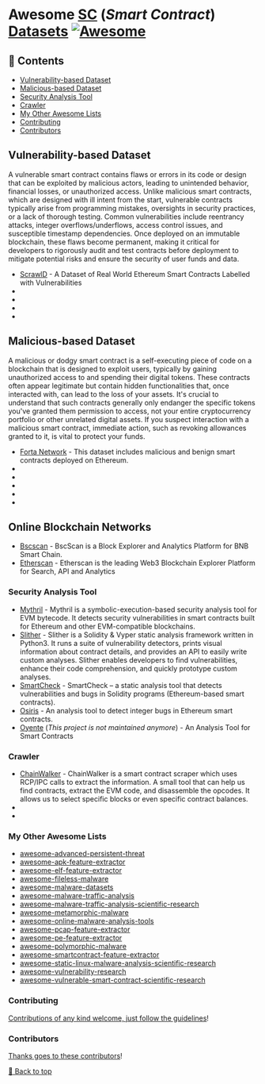 # Awesome [SC](https://en.wikipedia.org/wiki/Smart_contract) (_Smart Contract_) [Datasets](https://en.wikipedia.org/wiki/Data_set) [![Awesome](https://awesome.re/badge.svg)](https://awesome.re)

## 📖 Contents
- [Vulnerability-based Dataset](#vulnerability-based-dataset)
- [Malicious-based Dataset](#malicious-based-dataset)
- [Security Analysis Tool](#security-analysis-tool)
- [Crawler](#crawler)
- [My Other Awesome Lists](#my-other-awesome-lists)
- [Contributing](#contributing)
- [Contributors](#contributors)
 
## Vulnerability-based Dataset
A vulnerable smart contract contains flaws or errors in its code or design that can be exploited by malicious actors, leading to unintended behavior, financial losses, or unauthorized access. Unlike malicious smart contracts, which are designed with ill intent from the start, vulnerable contracts typically arise from programming mistakes, oversights in security practices, or a lack of thorough testing. Common vulnerabilities include reentrancy attacks, integer overflows/underflows, access control issues, and susceptible timestamp dependencies. Once deployed on an immutable blockchain, these flaws become permanent, making it critical for developers to rigorously audit and test contracts before deployment to mitigate potential risks and ensure the security of user funds and data.
- [ScrawlD](https://github.com/sujeetc/ScrawlD) - A Dataset of Real World Ethereum Smart Contracts Labelled with Vulnerabilities
- 
- 
- 
- 

## Malicious-based Dataset
A malicious or dodgy smart contract is a self-executing piece of code on a blockchain that is designed to exploit users, typically by gaining unauthorized access to and spending their digital tokens. These contracts often appear legitimate but contain hidden functionalities that, once interacted with, can lead to the loss of your assets. It's crucial to understand that such contracts generally only endanger the specific tokens you've granted them permission to access, not your entire cryptocurrency portfolio or other unrelated digital assets. If you suspect interaction with a malicious smart contract, immediate action, such as revoking allowances granted to it, is vital to protect your funds.
- [Forta Network](https://huggingface.co/datasets/forta/malicious-smart-contract-dataset) - This dataset includes malicious and benign smart contracts deployed on Ethereum.
- 
- 
- 
- 
- 

## Online Blockchain Networks
- [Bscscan](https://bscscan.com/) - BscScan is a Block Explorer and Analytics Platform for BNB Smart Chain.
- [Etherscan](https://etherscan.io/) - Etherscan is the leading Web3 Blockchain Explorer Platform for Search, API and Analytics
  
### Security Analysis Tool
- [Mythril](https://github.com/ConsenSysDiligence/mythril) - Mythril is a symbolic-execution-based security analysis tool for EVM bytecode. It detects security vulnerabilities in smart contracts built for Ethereum and other EVM-compatible blockchains.
- [Slither](https://github.com/crytic/slither) - Slither is a Solidity & Vyper static analysis framework written in Python3. It runs a suite of vulnerability detectors, prints visual information about contract details, and provides an API to easily write custom analyses. Slither enables developers to find vulnerabilities, enhance their code comprehension, and quickly prototype custom analyses.
- [SmartCheck](https://github.com/smartdec/smartcheck) - SmartCheck – a static analysis tool that detects vulnerabilities and bugs in Solidity programs (Ethereum-based smart contracts).
- [Osiris](https://github.com/christoftorres/Osiris) - An analysis tool to detect integer bugs in Ethereum smart contracts.
- [Oyente](https://github.com/enzymefinance/oyente) (_This project is not maintained anymore_) - An Analysis Tool for Smart Contracts


### Crawler
- [ChainWalker](https://github.com/0xsha/ChainWalker) - ChainWalker is a smart contract scraper which uses RCP/IPC calls to extract the information. A small tool that can help us find contracts, extract the EVM code, and disassemble the opcodes. It allows us to select specific blocks or even specific contract balances.
- 
- 

### My Other Awesome Lists

* [awesome-advanced-persistent-threat](https://github.com/cybersecurity-dev/awesome-advanced-persistent-threat)
* [awesome-apk-feature-extractor](https://github.com/cybersecurity-dev/awesome-apk-feature-extractor)
* [awesome-elf-feature-extractor](https://github.com/cybersecurity-dev/awesome-elf-feature-extractor)
* [awesome-fileless-malware](https://github.com/cybersecurity-dev/awesome-fileless-malware)
* [awesome-malware-datasets](https://github.com/cybersecurity-dev/awesome-malware-datasets)
* [awesome-malware-traffic-analysis](https://github.com/cybersecurity-dev/awesome-malware-traffic-analysis)
* [awesome-malware-traffic-analysis-scientific-research](https://github.com/cybersecurity-dev/awesome-malware-traffic-analysis-scientific-research)
* [awesome-metamorphic-malware](https://github.com/cybersecurity-dev/awesome-metamorphic-malware)
* [awesome-online-malware-analysis-tools](https://github.com/cybersecurity-dev/awesome-online-malware-analysis-tools)
* [awesome-pcap-feature-extractor](https://github.com/cybersecurity-dev/awesome-pcap-feature-extractor)
* [awesome-pe-feature-extractor](https://github.com/cybersecurity-dev/awesome-pe-feature-extractor)
* [awesome-polymorphic-malware](https://github.com/cybersecurity-dev/awesome-polymorphic-malware)
* [awesome-smartcontract-feature-extractor](https://github.com/cybersecurity-dev/awesome-smartcontract-feature-extractor)
* [awesome-static-linux-malware-analysis-scientific-research](https://github.com/cybersecurity-dev/awesome-static-linux-malware-analysis-scientific-research)
* [awesome-vulnerability-research](https://github.com/cybersecurity-dev/awesome-vulnerability-research)
* [awesome-vulnerable-smart-contract-scientific-research](https://github.com/cybersecurity-dev/awesome-vulnerable-smart-contract-scientific-research)

### Contributing

[Contributions of any kind welcome, just follow the guidelines](contributing.md)!

### Contributors

[Thanks goes to these contributors](https://github.com/cybersecurity-dev/awesome-smartcontract-datasets/graphs/contributors)!

[🔼 Back to top](#awesome-smartcontract-datasets)
